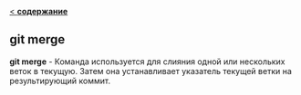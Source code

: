 [< **содержание**](./readme.md)

## git merge

**git merge** - Команда  используется для слияния одной или нескольких веток в текущую. Затем она устанавливает указатель текущей ветки на результирующий коммит.

